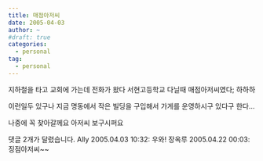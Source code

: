 ```yaml
---
title: 매점아저씨
date: 2005-04-03
author: ~
#draft: true
categories:
  - personal
tag:
  - personal
---
```




지하철을 타고 교회에 가는데 전화가 왔다
서현고등학교 다닐때 매점아저씨였다;
하하하

이런일두 있구나
지금 명동에서 작은 빌딩을 구입해서
가게를 운영하시구 있다구 한다...

나중에 꼭 찾아갈께요
아저씨 보구시퍼요


 댓글  2개가 달렸습니다.
 Ally 2005.04.03 10:32: 
우와!
 장옥루 2005.04.22 00:03: 
징점아저씨~~





